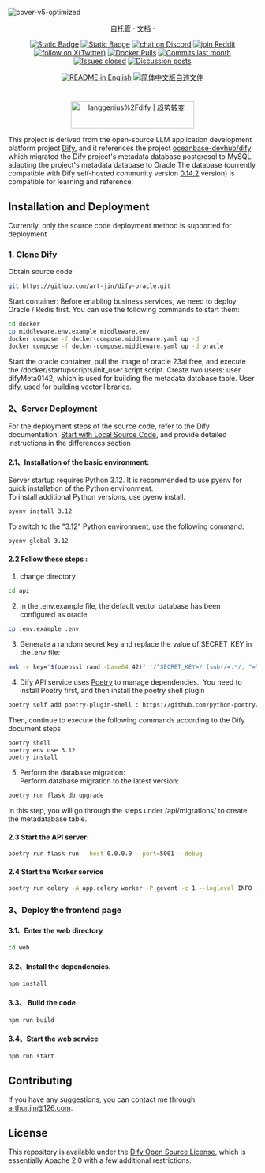 ![cover-v5-optimized](https://github.com/langgenius/dify/assets/13230914/f9e19af5-61ba-4119-b926-d10c4c06ebab)

<div align="center">
  <a href="https://docs.dify.ai/getting-started/install-self-hosted">自托管</a> ·
  <a href="https://docs.dify.ai">文档</a> ·
</div>

<p align="center">
    <a href="https://dify.ai" target="_blank">
        <img alt="Static Badge" src="https://img.shields.io/badge/Product-F04438"></a>
    <a href="https://dify.ai/pricing" target="_blank">
        <img alt="Static Badge" src="https://img.shields.io/badge/free-pricing?logo=free&color=%20%23155EEF&label=pricing&labelColor=%20%23528bff"></a>
    <a href="https://discord.gg/FngNHpbcY7" target="_blank">
        <img src="https://img.shields.io/discord/1082486657678311454?logo=discord&labelColor=%20%235462eb&logoColor=%20%23f5f5f5&color=%20%235462eb"
            alt="chat on Discord"></a>
    <a href="https://reddit.com/r/difyai" target="_blank">  
        <img src="https://img.shields.io/reddit/subreddit-subscribers/difyai?style=plastic&logo=reddit&label=r%2Fdifyai&labelColor=white"
            alt="join Reddit"></a>
    <a href="https://twitter.com/intent/follow?screen_name=dify_ai" target="_blank">
        <img src="https://img.shields.io/twitter/follow/dify_ai?logo=X&color=%20%23f5f5f5"
            alt="follow on X(Twitter)"></a>
    <a href="https://hub.docker.com/u/langgenius" target="_blank">
        <img alt="Docker Pulls" src="https://img.shields.io/docker/pulls/langgenius/dify-web?labelColor=%20%23FDB062&color=%20%23f79009"></a>
    <a href="https://github.com/langgenius/dify/graphs/commit-activity" target="_blank">
        <img alt="Commits last month" src="https://img.shields.io/github/commit-activity/m/langgenius/dify?labelColor=%20%2332b583&color=%20%2312b76a"></a>
    <a href="https://github.com/langgenius/dify/" target="_blank">
        <img alt="Issues closed" src="https://img.shields.io/github/issues-search?query=repo%3Alanggenius%2Fdify%20is%3Aclosed&label=issues%20closed&labelColor=%20%237d89b0&color=%20%235d6b98"></a>
    <a href="https://github.com/langgenius/dify/discussions/" target="_blank">
        <img alt="Discussion posts" src="https://img.shields.io/github/discussions/langgenius/dify?labelColor=%20%239b8afb&color=%20%237a5af8"></a>
</p>

<div align="center">
  <a href="./README.md"><img alt="README in English" src="https://img.shields.io/badge/English-d9d9d9"></a>
  <a href="./README_CN.md"><img alt="简体中文版自述文件" src="https://img.shields.io/badge/简体中文-d9d9d9"></a>
</div>


#

<div align="center">
  <a href="https://trendshift.io/repositories/2152" target="_blank"><img src="https://trendshift.io/api/badge/repositories/2152" alt="langgenius%2Fdify | 趋势转变" style="width: 250px; height: 55px;" width="250" height="55"/></a>
</div>

This project is derived from the open-source LLM application development platform project <a href="https://github.com/langgenius/dify">Dify</a>, and it references the project <a href="https://github.com/oceanbase-devhub/dify">oceanbase-devhub/dify</a> which migrated the Dify project's metadata database postgresql to MySQL, adapting the project's metadata database to Oracle
The database (currently compatible with Dify self-hosted community version <a href="https://github.com/langgenius/dify/tree/0.14.2">0.14.2</a> version) is compatible for learning and reference.

## Installation and Deployment
Currently, only the source code deployment method is supported for deployment
### 1. Clone Dify
Obtain source code

```bash
git https://github.com/art-jin/dify-oracle.git
```
Start container:
Before enabling business services, we need to deploy Oracle / Redis first. You can use the following commands to start them:

```bash
cd docker
cp middleware.env.example middleware.env
docker compose -f docker-compose.middleware.yaml up -d
docker compose -f docker-compose.middleware.yaml up -d oracle
```
Start the oracle container, pull the image of oracle 23ai free, and execute the /docker/startupscripts/init_user.script script.
Create two users: user difyMeta0142, which is used for building the metadata database table.  User dify, used for building vector libraries.


### 2、Server Deployment
For the deployment steps of the source code, refer to the Dify documentation: <a href="https://docs.dify.ai/getting-started/install-self-hosted/local-source-code">Start with Local Source Code</a>, and provide detailed instructions in the differences section
#### 2.1、Installation of the basic environment:
Server startup requires Python 3.12. It is recommended to use pyenv for quick installation of the Python environment.<br>
To install additional Python versions, use pyenv install.
```bash
pyenv install 3.12
```
To switch to the "3.12" Python environment, use the following command:
```bash
pyenv global 3.12
```

#### 2.2 Follow these steps :
1. change directory
```bash
cd api
```
2. In the .env.example file, the default vector database has been configured as oracle
```bash
cp .env.example .env
```
3.  Generate a random secret key and replace the value of SECRET_KEY in the .env file:
```bash
awk -v key="$(openssl rand -base64 42)" '/^SECRET_KEY=/ {sub(/=.*/, "=" key)} 1' .env > temp_env && mv temp_env .env
```
4. Dify API service uses <a href="https://python-poetry.org/docs/">Poetry</a> to manage dependencies.:
You need to install Poetry first, and then install the poetry shell plugin
```bash
poetry self add poetry-plugin-shell : https://github.com/python-poetry/poetry-plugin-shell
```
Then, continue to execute the following commands according to the Dify document steps
```bash
poetry shell
poetry env use 3.12
poetry install
```

5. Perform the database migration:<br>
Perform database migration to the latest version:
```bash
poetry run flask db upgrade
```
In this step, you will go through the steps under /api/migrations/ to create the metadatabase table.

#### 2.3 Start the API server:

```bash
poetry run flask run --host 0.0.0.0 --port=5001 --debug
```

#### 2.4 Start the Worker service

```bash
poetry run celery -A app.celery worker -P gevent -c 1 --loglevel INFO -Q dataset,generation,mail,ops_trace
```
### 3、Deploy the frontend page

#### 3.1、Enter the web directory
```bash
cd web
```

#### 3.2、Install the dependencies.
```bash
npm install
```

#### 3.3、 Build the code
```bash
npm run build
```

#### 3.4、Start the web service
```bash
npm run start
```
## Contributing
If you have any suggestions, you can contact me through arthur.jin@126.com.

## License

This repository is available under the [Dify Open Source License](LICENSE), which is essentially Apache 2.0 with a few additional restrictions.